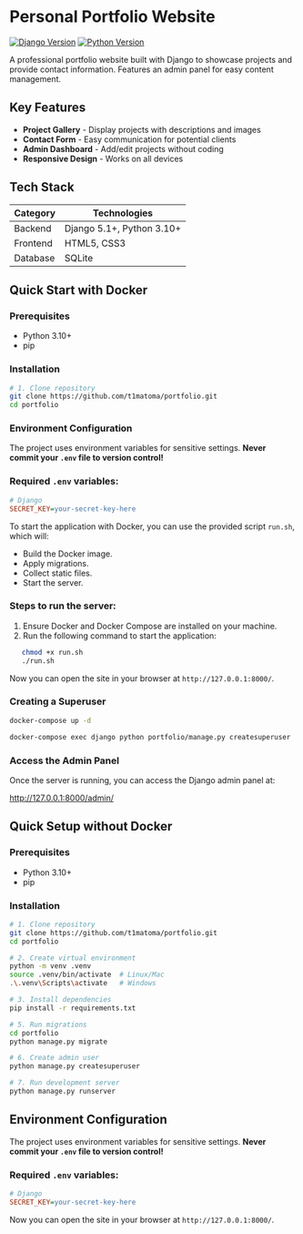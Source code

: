 #  Personal Portfolio Website

[![Django Version](https://img.shields.io/badge/Django-5.1+-green.svg)](https://www.djangoproject.com/)
[![Python Version](https://img.shields.io/badge/Python-3.10+-blue.svg)](https://python.org)

A professional portfolio website built with Django to showcase projects and provide contact information. Features an admin panel for easy content management.


##  Key Features
- **Project Gallery** - Display projects with descriptions and images
- **Contact Form** - Easy communication for potential clients
- **Admin Dashboard** - Add/edit projects without coding
- **Responsive Design** - Works on all devices

##  Tech Stack
| Category       | Technologies                         |
|----------------|--------------------------------------|
| Backend        | Django 5.1+, Python 3.10+            |
| Frontend       | HTML5, CSS3                          |
| Database       | SQLite                               |

## Quick Start with Docker


### Prerequisites
- Python 3.10+
- pip

### Installation
```bash
# 1. Clone repository
git clone https://github.com/t1matoma/portfolio.git
cd portfolio
```
###  Environment Configuration

The project uses environment variables for sensitive settings. 
**Never commit your `.env` file to version control!**

### Required `.env` variables:
```ini
# Django
SECRET_KEY=your-secret-key-here
```

To start the application with Docker, you can use the provided script `run.sh`, which will:

- Build the Docker image.
- Apply migrations.
- Collect static files.
- Start the server.

### Steps to run the server:

1. Ensure Docker and Docker Compose are installed on your machine.
2. Run the following command to start the application:

```bash
   chmod +x run.sh
   ./run.sh
```

Now you can open the site in your browser at `http://127.0.0.1:8000/`.


### Creating a Superuser

```bash
docker-compose up -d
```

```bash
docker-compose exec django python portfolio/manage.py createsuperuser
```
### Access the Admin Panel

Once the server is running, you can access the Django admin panel at:

http://127.0.0.1:8000/admin/



##  Quick Setup without Docker

### Prerequisites
- Python 3.10+
- pip

### Installation
```bash
# 1. Clone repository
git clone https://github.com/t1matoma/portfolio.git
cd portfolio

# 2. Create virtual environment
python -m venv .venv
source .venv/bin/activate  # Linux/Mac
.\.venv\Scripts\activate   # Windows

# 3. Install dependencies
pip install -r requirements.txt

# 5. Run migrations
cd portfolio
python manage.py migrate

# 6. Create admin user
python manage.py createsuperuser

# 7. Run development server
python manage.py runserver
```
##  Environment Configuration

The project uses environment variables for sensitive settings. 
**Never commit your `.env` file to version control!**

### Required `.env` variables:
```ini
# Django
SECRET_KEY=your-secret-key-here
```
Now you can open the site in your browser at `http://127.0.0.1:8000/`.

